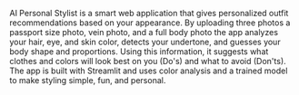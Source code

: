 AI Personal Stylist is a smart web application that gives personalized outfit recommendations based on your appearance. By uploading three photos a passport size photo, vein photo, and a full body photo the app analyzes your hair, eye, and skin color, detects your undertone, and guesses your body shape and proportions. Using this information, it suggests what clothes and colors will look best on you (Do's) and what to avoid (Don'ts). The app is built with Streamlit and uses color analysis and a trained model to make styling simple, fun, and personal.
